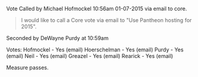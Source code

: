Vote Called by Michael Hofmockel 10:56am 01-07-2015 via email to core.

> I would like to call a Core vote via email to "Use Pantheon hosting
> for 2015".

Seconded by DeWayne Purdy at 10:59am

Votes:
Hofmockel - Yes (email)
Hoerschelman - Yes (email)
Purdy - Yes (email)
Neil - Yes (email)
Greazel - Yes (email)
Rearick - Yes (email)

Measure passes.
